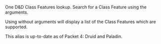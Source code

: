 One D&D Class Features lookup. Search for a Class Feature using the arguments.

Using without arguments will display a list of the Class Features which are supported.

This alias is up-to-date as of Packet 4: Druid and Paladin.